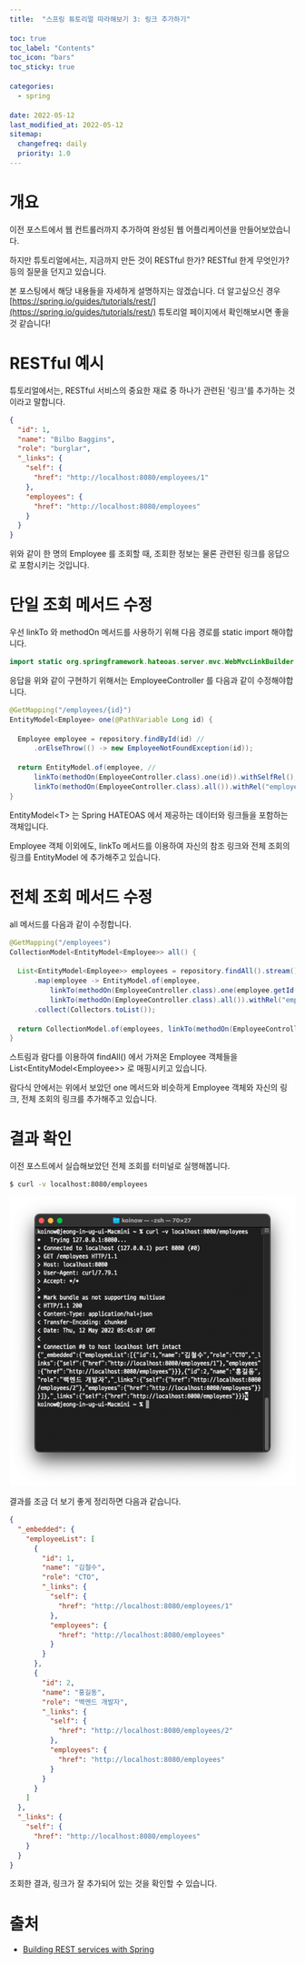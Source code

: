 ```yaml
---
title:  "스프링 튜토리얼 따라해보기 3: 링크 추가하기"

toc: true
toc_label: "Contents"
toc_icon: "bars"
toc_sticky: true

categories:
  - spring

date: 2022-05-12
last_modified_at: 2022-05-12
sitemap:
  changefreq: daily
  priority: 1.0
---
```


# 개요

이전 포스트에서 웹 컨트롤러까지 추가하여 완성된 웹 어플리케이션을 만들어보았습니다.

하지만 튜토리얼에서는, 지금까지 만든 것이 RESTful 한가? RESTful 한게 무엇인가? 등의 질문을 던지고 있습니다.

본 포스팅에서 해당 내용들을 자세하게 설명하지는 않겠습니다. 더 알고싶으신 경우 [https://spring.io/guides/tutorials/rest/](https://spring.io/guides/tutorials/rest/) 튜토리얼 페이지에서 확인해보시면 좋을 것 같습니다!



# RESTful 예시

튜토리얼에서는, RESTful 서비스의 중요한 재료 중 하나가 관련된 '링크'를 추가하는 것이라고 말합니다.

```Json
{
  "id": 1,
  "name": "Bilbo Baggins",
  "role": "burglar",
  "_links": {
    "self": {
      "href": "http://localhost:8080/employees/1"
    },
    "employees": {
      "href": "http://localhost:8080/employees"
    }
  }
}
```

위와 같이 한 명의 Employee 를 조회할 때, 조회한 정보는 물론 관련된 링크를 응답으로 포함시키는 것입니다.



# 단일 조회 메서드 수정

우선 linkTo 와 methodOn 메서드를 사용하기 위해 다음 경로를 static import 해야합니다.

```java
import static org.springframework.hateoas.server.mvc.WebMvcLinkBuilder.*;
```



응답을 위와 같이 구현하기 위해서는 EmployeeController 를 다음과 같이 수정해야합니다.

```java
@GetMapping("/employees/{id}")
EntityModel<Employee> one(@PathVariable Long id) {

  Employee employee = repository.findById(id) //
      .orElseThrow(() -> new EmployeeNotFoundException(id));

  return EntityModel.of(employee, //
      linkTo(methodOn(EmployeeController.class).one(id)).withSelfRel(),
      linkTo(methodOn(EmployeeController.class).all()).withRel("employees"));
}
```

EntityModel\<T> 는 Spring HATEOAS 에서 제공하는 데이터와 링크들을 포함하는 객체입니다.

Employee 객체 이외에도, linkTo 메서드를 이용하여 자신의 참조 링크와 전체 조회의 링크를 EntityModel 에 추가해주고 있습니다.

# 전체 조회 메서드 수정

all 메서드를 다음과 같이 수정합니다.

```java
@GetMapping("/employees")
CollectionModel<EntityModel<Employee>> all() {

  List<EntityModel<Employee>> employees = repository.findAll().stream()
      .map(employee -> EntityModel.of(employee,
          linkTo(methodOn(EmployeeController.class).one(employee.getId())).withSelfRel(),
          linkTo(methodOn(EmployeeController.class).all()).withRel("employees")))
      .collect(Collectors.toList());

  return CollectionModel.of(employees, linkTo(methodOn(EmployeeController.class).all()).withSelfRel());
}
```



스트림과 람다를 이용하여 findAll() 에서 가져온 Employee 객체들을 List\<EntityModel\<Employee>> 로 매핑시키고 있습니다.

람다식 안에서는 위에서 보았던 one 메서드와 비슷하게 Employee 객체와 자신의 링크, 전체 조회의 링크를 추가해주고 있습니다.



# 결과 확인

이전 포스트에서 실습해보았던 전체 조회를 터미널로 실행해봅니다.

```bash
$ curl -v localhost:8080/employees
```



![image-20220512144548209](../../assets/images/2022-05-12-spring_tutorial_3/image-20220512144548209.png)

결과를 조금 더 보기 좋게 정리하면 다음과 같습니다.

```json
{
  "_embedded": {
    "employeeList": [
      {
        "id": 1,
        "name": "김철수",
        "role": "CTO",
        "_links": {
          "self": {
            "href": "http://localhost:8080/employees/1"
          },
          "employees": {
            "href": "http://localhost:8080/employees"
          }
        }
      },
      {
        "id": 2,
        "name": "홍길동",
        "role": "백엔드 개발자",
        "_links": {
          "self": {
            "href": "http://localhost:8080/employees/2"
          },
          "employees": {
            "href": "http://localhost:8080/employees"
          }
        }
      }
    ]
  },
  "_links": {
    "self": {
      "href": "http://localhost:8080/employees"
    }
  }
}
```

조회한 결과, 링크가 잘 추가되어 있는 것을 확인할 수 있습니다.



# 출처

* [Building REST services with Spring](https://spring.io/guides/tutorials/rest/)